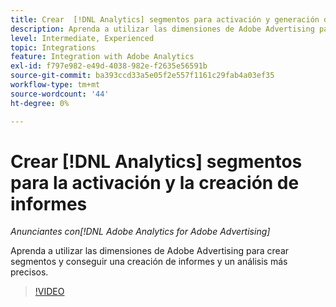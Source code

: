 ```yaml
---
title: Crear  [!DNL Analytics] segmentos para activación y generación de informes
description: Aprenda a utilizar las dimensiones de Adobe Advertising para crear segmentos y conseguir una creación de informes y un análisis más precisos.
level: Intermediate, Experienced
topic: Integrations
feature: Integration with Adobe Analytics
exl-id: f797e982-e49d-4038-982e-f2635e56591b
source-git-commit: ba393ccd33a5e05f2e557f1161c29fab4a03ef35
workflow-type: tm+mt
source-wordcount: '44'
ht-degree: 0%

---
```


# Crear [!DNL Analytics] segmentos para la activación y la creación de informes

*Anunciantes con[!DNL Adobe Analytics for Adobe Advertising]*

Aprenda a utilizar las dimensiones de Adobe Advertising para crear segmentos y conseguir una creación de informes y un análisis más precisos.

>[!VIDEO](https://video.tv.adobe.com/v/33916)
